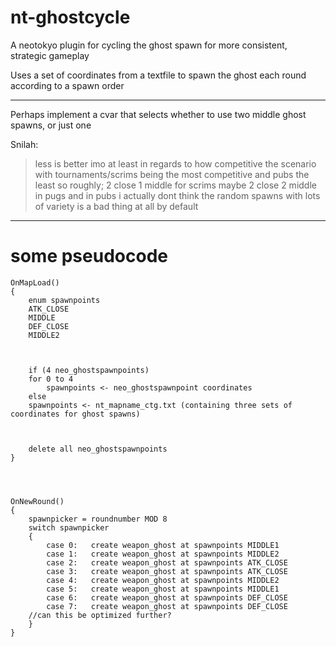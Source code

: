 # nt-ghostcycle
A neotokyo plugin for cycling the ghost spawn for more consistent, strategic gameplay

Uses a set of coordinates from a textfile to spawn the ghost each round according to a spawn order

***
Perhaps implement a cvar that selects whether to use two middle ghost spawns, or just one

Snilah:
>less is better imo
>at least in regards to how competitive the scenario
>with tournaments/scrims being the most competitive and pubs the least
>so roughly; 2 close 1 middle for scrims
>maybe 2 close 2 middle in pugs
>and in pubs i actually dont think the random spawns with lots of variety is a bad thing at all by default
***

some pseudocode
===============
```SourcePawn
OnMapLoad()
{
    enum spawnpoints
	ATK_CLOSE
	MIDDLE
	DEF_CLOSE
	MIDDLE2



    if (4 neo_ghostspawnpoints)
	for 0 to 4
	    spawnpoints <- neo_ghostspawnpoint coordinates
    else
	spawnpoints <- nt_mapname_ctg.txt (containing three sets of coordinates for ghost spawns)



    delete all neo_ghostspawnpoints
}




OnNewRound()
{
    spawnpicker = roundnumber MOD 8
    switch spawnpicker 
    {
        case 0:	  create weapon_ghost at spawnpoints MIDDLE1
        case 1:	  create weapon_ghost at spawnpoints MIDDLE2
        case 2:	  create weapon_ghost at spawnpoints ATK_CLOSE
        case 3:	  create weapon_ghost at spawnpoints ATK_CLOSE
        case 4:	  create weapon_ghost at spawnpoints MIDDLE2
        case 5:	  create weapon_ghost at spawnpoints MIDDLE1
        case 6:	  create weapon_ghost at spawnpoints DEF_CLOSE
        case 7:	  create weapon_ghost at spawnpoints DEF_CLOSE
	//can this be optimized further?
    }
}
```
